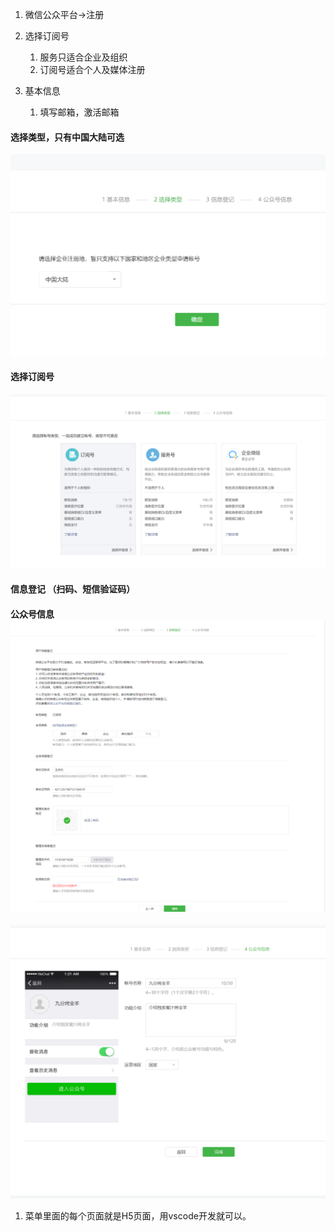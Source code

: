 1. 微信公众平台->注册

2. 选择订阅号

   1. 服务只适合企业及组织
   2. 订阅号适合个人及媒体注册

3. 基本信息

   1. 填写邮箱，激活邮箱

      

#### 选择类型，只有中国大陆可选



![1573394759133](assets/1573394759133.png)

#### 选择订阅号

![1573394786935](assets/1573394786935.png)

#### 信息登记 （扫码、短信验证码）



#### 公众号信息![1573394898391](assets/1573394898391.png)

![1573395046280](assets/1573395046280.png)

1. 菜单里面的每个页面就是H5页面，用vscode开发就可以。